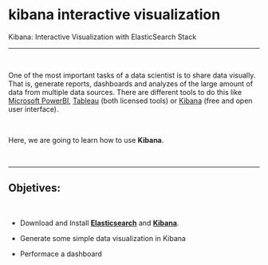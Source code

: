 # kibana interactive visualization
Kibana: Interactive Visualization with ElasticSearch Stack

______

$~$

One of the most important tasks of a data scientist is to share data visually. That is, generate reports, dashboards and analyzes of the large amount of data from multiple data sources. There are different tools to do this like [Microsoft PowerBI](https://powerbi.microsoft.com/en-us/), [Tableau](https://www.tableau.com/) (both licensed tools) or [Kibana](https://www.elastic.co/kibana/) (free and open user interface).

$~$

Here, we are going to learn how to use **Kibana**.

$~$
__________

## Objetives:

$~$

+ Download and Install [**Elasticsearch**](https://www.elastic.co/elasticsearch/) and [**Kibana**](https://www.elastic.co/kibana/).

+ Generate some simple data visualization in Kibana

+ Performace a dashboard 


